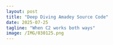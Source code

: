 ```yaml
---
layout: post
title: "Deep Diving Amadey Source Code"
date: 2025-07-25
tagline: "When C2 works both ways"
image: /IMG/030125.png
---
```

